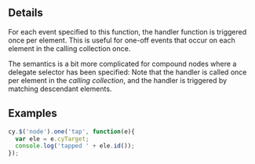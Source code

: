 ## Details

For each event specified to this function, the handler function is triggered once per element.  This is useful for one-off events that occur on each element in the calling collection once.  

The semantics is a bit more complicated for compound nodes where a delegate selector has been specified:  Note that the handler is called once per element in the *calling collection*, and the handler is triggered by matching descendant elements.

## Examples

```js
cy.$('node').one('tap', function(e){
  var ele = e.cyTarget;
  console.log('tapped ' + ele.id());
});
```
